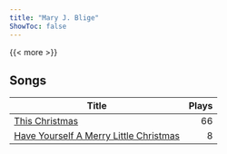 ```yaml
---
title: "Mary J. Blige"
ShowToc: false
---
```


{{< more >}}

## Songs
Title | Plays 
----- | -----: 
[This Christmas](/songs/this-christmas) | 66
[Have Yourself A Merry Little Christmas](/songs/have-yourself-a-merry-little-christmas) | 8

